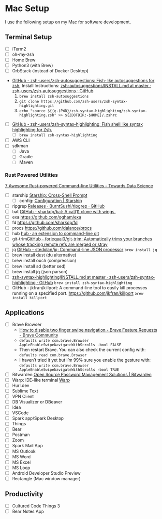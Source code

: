 # Mac Setup
I use the following setup on my Mac for software development. 

## Terminal Setup
- [ ] iTerm2
- [ ] oh-my-zsh
- [ ] Home Brew
- [ ] Python3 (with Brew)
- [ ] OrbStack (instead of Docker Desktop)
- [GitHub - zsh-users/zsh-autosuggestions: Fish-like autosuggestions for zsh](https://github.com/zsh-users/zsh-autosuggestions), Install Instructions: [zsh-autosuggestions/INSTALL.md at master · zsh-users/zsh-autosuggestions · GitHub](https://github.com/zsh-users/zsh-autosuggestions/blob/master/INSTALL.md#oh-my-zsh)
  1. `brew install zsh-autosuggestions`
  2. `git clone https://github.com/zsh-users/zsh-syntax-highlighting.git`
  3. `echo "source ${(q-)PWD}/zsh-syntax-highlighting/zsh-syntax-highlighting.zsh" >> ${ZDOTDIR:-$HOME}/.zshrc`
- [ ] [GitHub - zsh-users/zsh-syntax-highlighting: Fish shell like syntax highlighting for Zsh.](https://github.com/zsh-users/zsh-syntax-highlighting) 
  - [ ] `brew install zsh-syntax-highlighting`
- [ ]  AWS CLI
- [ ] sdkman
  - [ ] Java
  - [ ] Gradle
  - [ ] Maven

### Rust Powered Utilities 
[7 Awesome Rust-powered Command-line Utilities - Towards Data Science](https://towardsdatascience.com/awesome-rust-powered-command-line-utilities-b5359c38692)

- [ ] starship [Starship: Cross-Shell Prompt](https://starship.rs/)
  - [ ] config: [Configuration | Starship](https://starship.rs/config/)
- [ ] ripgrep [Releases · BurntSushi/ripgrep · GitHub](https://github.com/BurntSushi/ripgrep/releases)
- [ ] bat [GitHub - sharkdp/bat: A cat(1) clone with wings.](https://github.com/sharkdp/bat)
- [ ] exa https://github.com/ogham/exa
- [ ] fd https://github.com/sharkdp/fd
- [ ] procs https://github.com/dalance/procs
- [ ] hub [hub · an extension to command-line git](https://hub.github.com/)
- [ ] git-trim[GitHub - foriequal0/git-trim: Automatically trims your branches whose tracking remote refs are merged or stray](https://github.com/foriequal0/git-trim)
- [ ] jq [GitHub - stedolan/jq: Command-line JSON processor](https://github.com/stedolan/jq)  `brew install jq`
- [ ] brew install dust (du alternative)
- [ ] brew install ouch (compression)
- [ ] brew install sd (better sed)
- [ ] brew install jq (json parson)
- [ ] [zsh-syntax-highlighting/INSTALL.md at master · zsh-users/zsh-syntax-highlighting · GitHub](https://github.com/zsh-users/zsh-syntax-highlighting/blob/master/INSTALL.md) `brew install zsh-syntax-highlighting`
- [ ] GitHub - jkfran/killport: A command-line tool to easily kill processes running on a specified port. https://github.com/jkfran/killport `brew install killport`

## Applications
- [ ] Brave Browser
  * [How to disable two finger swipe navigation - Brave Feature Requests - Brave Community](https://community.brave.com/t/how-to-disable-two-finger-swipe-navigation/94640)
  * `defaults write com.brave.Browser AppleEnableSwipeNavigateWithScrolls -bool FALSE`
  * Then restart Brave.  You can also check the current config with: `defaults read com.brave.Browser`
  * I haven’t tried it yet but I’m 99% sure you enable the gesture with: `defaults write com.brave.Browser AppleEnableSwipeNavigateWithScrolls -bool TRUE`
- [ ] Bitwarden [Open Source Password Management Solutions | Bitwarden](https://bitwarden.com/#download)
- [ ] Warp: IDE-like terminal [Warp](https://app.warp.dev/get_warp)
- [ ] Hurl.dev
- [ ] Sublime Text
- [ ] VPN Client
- [ ] DB Visualizer or DBeaver
- [ ] Idea
- [ ] VSCode
- [ ] Spark app/Spark Desktop
- [ ] Things
- [ ] Bear
- [ ] Postman
- [ ] Zoom
- [ ] Spark Mail App
- [ ] MS Outlook
- [ ] MS Word
- [ ] MS Excel
- [ ] MS Loop
- [ ] Android Developer Studio Preview
- [ ] Rectangle (Mac window manager)

## Productivity
- [ ] Cultured Code Things 3
- [ ] Bear Notes App
